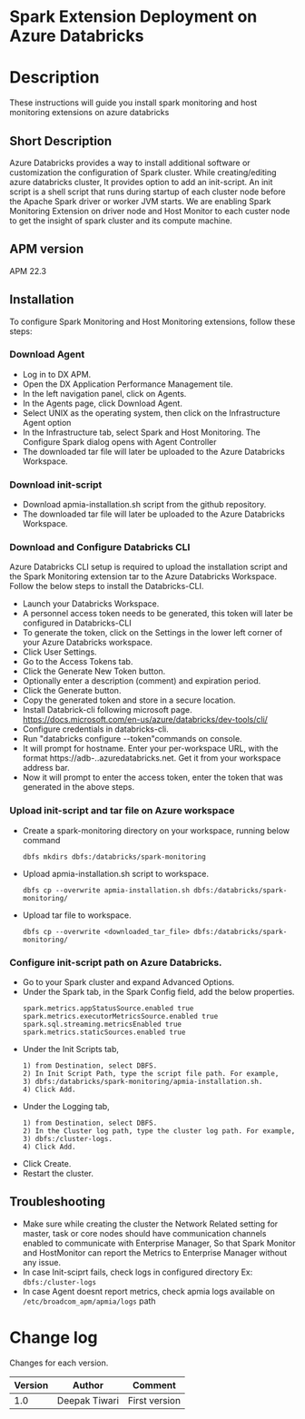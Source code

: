 # Spark Extension Deployment on Azure Databricks

# Description
These instructions will guide you install spark monitoring and host monitoring extensions on azure databricks

## Short Description
Azure Databricks provides a way to install additional software or customization the configuration of Spark cluster. While creating/editing azure databricks cluster, It provides option to add an init-script. An init script is a shell script that runs during startup of each cluster node before the Apache Spark driver or worker JVM starts. We are enabling Spark Monitoring Extension on driver node and Host Monitor to each custer node to get the insight of spark cluster and its compute machine.

## APM version
APM 22.3

## Installation
To configure Spark Monitoring and Host Monitoring extensions, follow these steps:

### Download Agent
- Log in to DX APM.
- Open the DX Application Performance Management tile.
- In the left navigation panel, click on Agents.
- In the Agents page, click Download Agent. 
- Select UNIX as the operating system, then click on the Infrastructure Agent option
- In the Infrastructure tab, select Spark and Host Monitoring. The Configure Spark dialog opens with Agent Controller
- The downloaded tar file will later be uploaded to the Azure Databricks Workspace.

### Download init-script
- Download apmia-installation.sh script from the github repository.
- The downloaded tar file will later be uploaded to the Azure Databricks Workspace.

### Download and Configure Databricks CLI
Azure Databricks CLI setup is required to upload the installation script and the Spark Monitoring extension tar to the Azure Databricks Workspace. Follow the below steps to install the Databricks-CLI.

- Launch your Databricks Workspace.
- A personnel access token needs to be generated, this token will later be configured in Databricks-CLI
- To generate the token, click on the Settings in the lower left corner of your Azure Databricks workspace.
- Click User Settings.
- Go to the Access Tokens tab.
- Click the Generate New Token button.
- Optionally enter a description (comment) and expiration period.
- Click the Generate button.
- Copy the generated token and store in a secure location.
- Install Databrick-cli following microsoft page. https://docs.microsoft.com/en-us/azure/databricks/dev-tools/cli/
- Configure credentials in databricks-cli. 
- Run "databricks configure --token"commands on console.
- It will prompt for hostname. Enter your per-workspace URL, with the format https://adb-<workspace-id>.<random-number>.azuredatabricks.net. Get it from your workspace address bar.
- Now it will prompt to enter the access token, enter the token that was generated in the above steps.

### Upload init-script and tar file on Azure workspace
- Create a spark-monitoring directory on your workspace, running below command
    ```
    dbfs mkdirs dbfs:/databricks/spark-monitoring
    ```
- Upload apmia-installation.sh script to workspace. 
    ```
    dbfs cp --overwrite apmia-installation.sh dbfs:/databricks/spark-monitoring/
    ```
- Upload tar file to workspace. 
    ```
    dbfs cp --overwrite <downloaded_tar_file> dbfs:/databricks/spark-monitoring/
    ```
### Configure init-script path on Azure Databricks. 
- Go to your Spark cluster and expand Advanced Options.
- Under the Spark tab, in the Spark Config field, add the below properties.
    ```
    spark.metrics.appStatusSource.enabled true 
    spark.metrics.executorMetricsSource.enabled true 
    spark.sql.streaming.metricsEnabled true 
    spark.metrics.staticSources.enabled true
    ```
-  Under the Init Scripts tab, 
    ```
    1) from Destination, select DBFS.
    2) In Init Script Path, type the script file path. For example, 
    3) dbfs:/databricks/spark-monitoring/apmia-installation.sh.
    4) Click Add.
    ```
- Under the Logging tab,
    ```
    1) from Destination, select DBFS.
    2) In the Cluster log path, type the cluster log path. For example, 
    3) dbfs:/cluster-logs.
    4) Click Add.
    ```
- Click Create.
- Restart the cluster.

## Troubleshooting
- Make sure while creating the cluster the Network Related setting for master, task or core nodes should have communication channels enabled to communicate with Enterprise Manager, So that Spark Monitor and HostMonitor can report the Metrics to Enterprise Manager without any issue.
- In case Init-sciprt fails, check logs in configured directory Ex: `dbfs:/cluster-logs`
- In case Agent doesnt report metrics, check apmia logs available on `/etc/broadcom_apm/apmia/logs` path

# Change log
Changes for each version.

Version | Author | Comment
--------|--------|--------
1.0 | Deepak Tiwari | First version